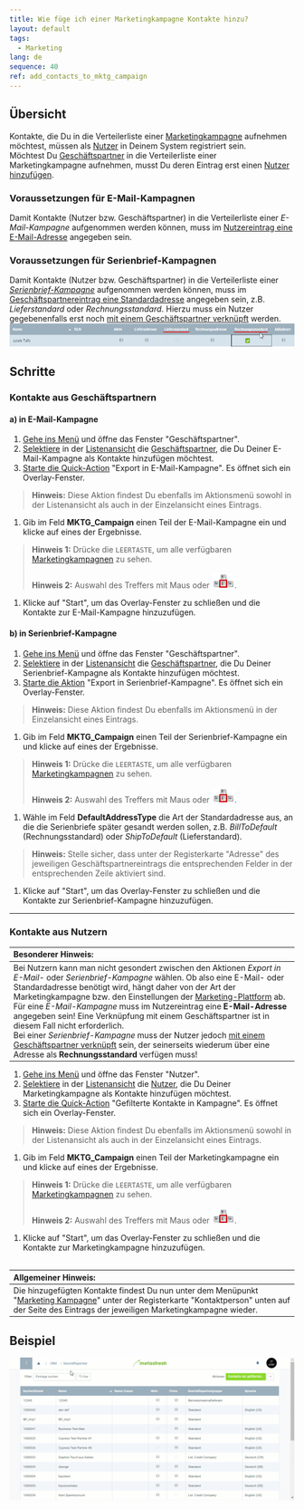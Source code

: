 ```yaml
---
title: Wie füge ich einer Marketingkampagne Kontakte hinzu?
layout: default
tags:
  - Marketing
lang: de
sequence: 40
ref: add_contacts_to_mktg_campaign
---
```


## Übersicht
Kontakte, die Du in die Verteilerliste einer [Marketingkampagne](MKTG-Kampagne_erstellen) aufnehmen möchtest, müssen als [Nutzer](Nutzer_anlegen) in Deinem System registriert sein.<br>
Möchtest Du [Geschäftspartner](Neuer_Geschaeftspartner) in die Verteilerliste einer Marketingkampagne aufnehmen, musst Du deren Eintrag erst einen [Nutzer hinzufügen](GPartner_Nutzer_hinzufuegen).

### Voraussetzungen für E-Mail-Kampagnen
Damit Kontakte (Nutzer bzw. Geschäftspartner) in die Verteilerliste einer *E-Mail-Kampagne* aufgenommen werden können, muss im [Nutzereintrag eine E-Mail-Adresse](Nutzer_anlegen) angegeben sein.

### Voraussetzungen für Serienbrief-Kampagnen
Damit Kontakte (Nutzer bzw. Geschäftspartner) in die Verteilerliste einer [*Serienbrief-Kampagne*](Serienbriefe_erstellen) aufgenommen werden können, muss im [Geschäftspartnereintrag eine Standardadresse](Adresse_erfassen_Tab) angegeben sein, z.B. *Lieferstandard* oder *Rechnungsstandard*. Hierzu muss ein Nutzer gegebenenfalls erst noch [mit einem Geschäftspartner verknüpft](Nutzer_GPartner_zuweisen) werden.<br>
![](assets/Standardadresse.png)

## Schritte

### Kontakte aus Geschäftspartnern

#### a) in E-Mail-Kampagne
1. [Gehe ins Menü](Menu) und öffne das Fenster "Geschäftspartner".
1. [Selektiere](AuswahlBelege) in der [Listenansicht](Ansichten) die [Geschäftspartner](Neuer_Geschaeftspartner), die Du Deiner E-Mail-Kampagne als Kontakte hinzufügen möchtest.
1. [Starte die Quick-Action](AktionStarten) "Export in E-Mail-Kampagne". Es öffnet sich ein Overlay-Fenster.
 >**Hinweis:** Diese Aktion findest Du ebenfalls im Aktionsmenü sowohl in der Listenansicht als auch in der Einzelansicht eines Eintrags.

1. Gib im Feld **MKTG_Campaign** einen Teil der E-Mail-Kampagne ein und klicke auf eines der Ergebnisse.
 >**Hinweis 1:** Drücke die `LEERTASTE`, um alle verfügbaren [Marketingkampagnen](MKTG-Kampagne_erstellen) zu sehen.<br><br>
 >**Hinweis 2:** Auswahl des Treffers mit Maus oder ![](assets/Workflow_Auftrag_Bis_Rechnung_WebUI-73797.png).

1. Klicke auf "Start", um das Overlay-Fenster zu schließen und die Kontakte zur E-Mail-Kampagne hinzuzufügen.

#### b) in Serienbrief-Kampagne
1. [Gehe ins Menü](Menu) und öffne das Fenster "Geschäftspartner".
1. [Selektiere](AuswahlBelege) in der [Listenansicht](Ansichten) die [Geschäftspartner](Neuer_Geschaeftspartner), die Du Deiner Serienbrief-Kampagne als Kontakte hinzufügen möchtest.
1. [Starte die Aktion](AktionStarten) "Export in Serienbrief-Kampagne". Es öffnet sich ein Overlay-Fenster.
 >**Hinweis:** Diese Aktion findest Du ebenfalls im Aktionsmenü in der Einzelansicht eines Eintrags.

1. Gib im Feld **MKTG_Campaign** einen Teil der Serienbrief-Kampagne ein und klicke auf eines der Ergebnisse.
 >**Hinweis 1:** Drücke die `LEERTASTE`, um alle verfügbaren [Marketingkampagnen](MKTG-Kampagne_erstellen) zu sehen.<br><br>
 >**Hinweis 2:** Auswahl des Treffers mit Maus oder ![](assets/Workflow_Auftrag_Bis_Rechnung_WebUI-73797.png).

1. Wähle im Feld **DefaultAddressType** die Art der Standardadresse aus, an die die Serienbriefe später gesandt werden sollen, z.B. *BillToDefault* (Rechnungsstandard) oder *ShipToDefault* (Lieferstandard).
 >**Hinweis:** Stelle sicher, dass unter der Registerkarte "Adresse" des jeweiligen Geschäftspartnereintrags die entsprechenden Felder in der entsprechenden Zeile aktiviert sind.

1. Klicke auf "Start", um das Overlay-Fenster zu schließen und die Kontakte zur Serienbrief-Kampagne hinzuzufügen.

---

### Kontakte aus Nutzern
| **Besonderer Hinweis:** |
| :- |
| Bei Nutzern kann man nicht gesondert zwischen den Aktionen *Export in E-Mail-* oder *Serienbrief-Kampagne* wählen. Ob also eine E-Mail- oder Standardadresse benötigt wird, hängt daher von der Art der Marketingkampagne bzw. den Einstellungen der [Marketing-Plattform](MKTG-Plattform_erstellen) ab.<br> Für eine *E-Mail-Kampagne* muss im Nutzereintrag eine **E-Mail-Adresse** angegeben sein! Eine Verknüpfung mit einem Geschäftspartner ist in diesem Fall nicht erforderlich.<br> Bei einer *Serienbrief-Kampagne* muss der Nutzer jedoch [mit einem Geschäftspartner verknüpft](Nutzer_GPartner_zuweisen) sein, der seinerseits wiederum über eine Adresse als **Rechnungsstandard** verfügen muss! |

1. [Gehe ins Menü](Menu) und öffne das Fenster "Nutzer".
1. [Selektiere](AuswahlBelege) in der [Listenansicht](Ansichten) die [Nutzer](Nutzer_anlegen), die Du Deiner Marketingkampagne als Kontakte hinzufügen möchtest.
1. [Starte die Quick-Action](AktionStarten) "Gefilterte Kontakte in Kampagne". Es öffnet sich ein Overlay-Fenster.
 >**Hinweis:** Diese Aktion findest Du ebenfalls im Aktionsmenü sowohl in der Listenansicht als auch in der Einzelansicht eines Eintrags.

1. Gib im Feld **MKTG_Campaign** einen Teil der Marketingkampagne ein und klicke auf eines der Ergebnisse.
 >**Hinweis 1:** Drücke die `LEERTASTE`, um alle verfügbaren [Marketingkampagnen](MKTG-Kampagne_erstellen) zu sehen.<br><br>
 >**Hinweis 2:** Auswahl des Treffers mit Maus oder ![](assets/Workflow_Auftrag_Bis_Rechnung_WebUI-73797.png).

1. Klicke auf "Start", um das Overlay-Fenster zu schließen und die Kontakte zur Marketingkampagne hinzuzufügen.
<br><br>

| **Allgemeiner Hinweis:** |
| :- |
| Die hinzugefügten Kontakte findest Du nun unter dem Menüpunkt "[Marketing Kampagne](Menu)" unter der Registerkarte "Kontaktperson" unten auf der Seite des Eintrags der jeweiligen Marketingkampagne wieder. |

## Beispiel
![](assets/MKTG-Kampagne_Kontakte_hinzufuegen.gif)
